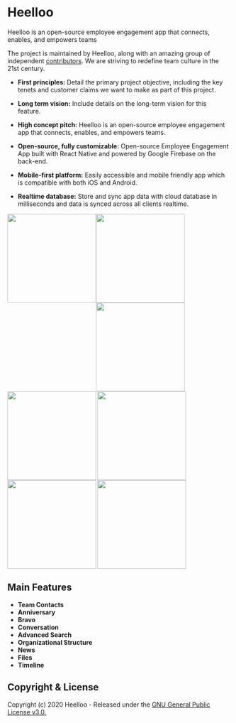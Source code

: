 # Heelloo

Heelloo is an open-source employee engagement app that connects, enables, and empowers teams

The project is maintained by Heelloo, along with an amazing group of independent [contributors](https://github.com/heellooapp/heelloo/graphs/contributors). We are striving to redefine team culture in the 21st century.

* **First principles:** Detail the primary project objective, including the key tenets and customer claims we want to make as part of this project.

* **Long term vision:** Include details on the long-term vision for this feature.

* **High concept pitch:** Heelloo is an open-source employee engagement app that connects, enables, and empowers teams.

* **Open-source, fully customizable:** Open-source Employee Engagement App built with React Native and powered by Google Firebase on the back-end.

* **Mobile-first platform:** Easily accessible and mobile friendly app which is compatible with both iOS and Android.

* **Realtime database:** Store and sync app data with cloud database in milliseconds and data is synced across all clients realtime.

<div style="margin-bottom: 10px; float:left;">
  <img src="https://heelloo-app.s3.amazonaws.com/Group+206.png" width="200"/>
</div>
<div style="margin-bottom: 10px"><img src="https://heelloo-app.s3.amazonaws.com/Group+209.png" width="200" align="left"></div>
<div style="margin-bottom: 10px"><img src="https://heelloo-app.s3.amazonaws.com/Group+212.png" width="200" align="left"></div>
<div style="margin-bottom: 10px"><img src="https://heelloo-app.s3.amazonaws.com/Group+214.png" width="200" align="left"></div>
<img src="https://heelloo-app.s3.amazonaws.com/Group+217.png" width="200" align="left">
<img src="https://heelloo-app.s3.amazonaws.com/Group+223.png" width="200" align="left">
<img src="https://heelloo-app.s3.amazonaws.com/Group+226.png" width="200">

## **Main Features**

* **Team Contacts**
* **Anniversary**
* **Bravo**
* **Conversation**
* **Advanced Search**
* **Organizational Structure**
* **News**
* **Files**
* **Timeline**

## Copyright & License
Copyright (c) 2020 Heelloo - Released under the [GNU General Public License v3.0.](https://github.com/heellooapp/heelloo/blob/master/LICENSE.md)
